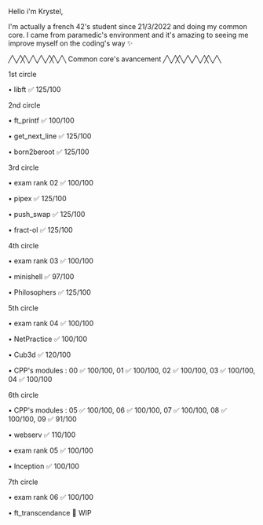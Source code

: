 Hello i'm Krystel,

I'm actually a french 42's student since 21/3/2022 and doing my common core.
I came from paramedic's environment and it's amazing to seeing me improve myself on the coding's way ✨

╱╲╱╳╲╱╲╱╲╱╳╲╱╲ Common core's avancement ╱╲╱╳╲╱╲╱╲╱╳╲╱╲

1st circle


• libft ✅ 125/100


2nd circle


• ft_printf ✅ 100/100

• get_next_line ✅ 125/100

• born2beroot ✅ 125/100


3rd circle


• exam rank 02 ✅ 100/100

• pipex ✅ 125/100

• push_swap ✅ 125/100

• fract-ol ✅ 125/100


4th circle


• exam rank 03 ✅ 100/100

• minishell ✅ 97/100

• Philosophers ✅ 125/100


5th circle


• exam rank 04 ✅ 100/100

• NetPractice ✅ 100/100

• Cub3d ✅ 120/100

• CPP's modules : 00 ✅ 100/100, 01 ✅ 100/100, 02 ✅ 100/100, 03 ✅ 100/100, 04 ✅ 100/100


6th circle

• CPP's modules : 05 ✅ 100/100, 06 ✅ 100/100, 07 ✅ 100/100, 08 ✅ 100/100, 09 ✅ 91/100

• webserv ✅ 110/100

• exam rank 05 ✅ 100/100

• Inception ✅ 100/100


7th circle


• exam rank 06 ✅ 100/100

• ft_transcendance 🌱 WIP
